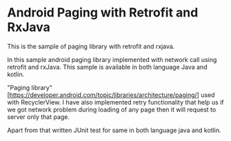 #  Android Paging with Retrofit and RxJava

This is the sample of paging library with retrofit and rxjava.

In this sample android paging library implemented with network call using retrofit and rxJava. This sample is available in both language Java and kotlin.

"Paging library"[https://developer.android.com/topic/libraries/architecture/paging/] used with RecyclerView. I have also implemented retry functionality that help us if we got network problem during loading of any page then it will request to server only that page.

Apart from that written JUnit test for same in both language java and kotlin.
